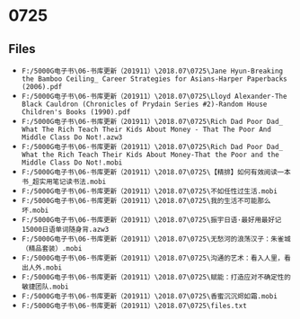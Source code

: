 # 0725

## Files

- `F:/5000G电子书\06-书库更新（201911）\2018.07\0725\Jane Hyun-Breaking the Bamboo Ceiling_ Career Strategies for Asians-Harper Paperbacks (2006).pdf`
- `F:/5000G电子书\06-书库更新（201911）\2018.07\0725\Lloyd Alexander-The Black Cauldron (Chronicles of Prydain Series #2)-Random House Children's Books (1990).pdf`
- `F:/5000G电子书\06-书库更新（201911）\2018.07\0725\Rich Dad Poor Dad_ What The Rich Teach Their Kids About Money - That The Poor And Middle Class Do Not!.azw3`
- `F:/5000G电子书\06-书库更新（201911）\2018.07\0725\Rich Dad Poor Dad_ What the Rich Teach Their Kids About Money-That the Poor and the Middle Class Do Not!.mobi`
- `F:/5000G电子书\06-书库更新（201911）\2018.07\0725\【精排】如何有效阅读一本书_超实用笔记读书法.mobi`
- `F:/5000G电子书\06-书库更新（201911）\2018.07\0725\不如任性过生活.mobi`
- `F:/5000G电子书\06-书库更新（201911）\2018.07\0725\我的生活不可能那么坏.mobi`
- `F:/5000G电子书\06-书库更新（201911）\2018.07\0725\振宇日语·最好用最好记15000日语单词随身背.azw3`
- `F:/5000G电子书\06-书库更新（201911）\2018.07\0725\无愁河的浪荡汉子：朱雀城（精品套装）.mobi`
- `F:/5000G电子书\06-书库更新（201911）\2018.07\0725\沟通的艺术：看入人里，看出人外.mobi`
- `F:/5000G电子书\06-书库更新（201911）\2018.07\0725\赋能：打造应对不确定性的敏捷团队.mobi`
- `F:/5000G电子书\06-书库更新（201911）\2018.07\0725\香蜜沉沉烬如霜.mobi`
- `F:/5000G电子书\06-书库更新（201911）\2018.07\0725\files.txt`

